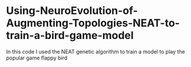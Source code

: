 # Using-NeuroEvolution-of-Augmenting-Topologies-NEAT-to-train-a-bird-game-model
In this code I used the NEAT genetic algorithm to train a model to play the popular game flappy bird

